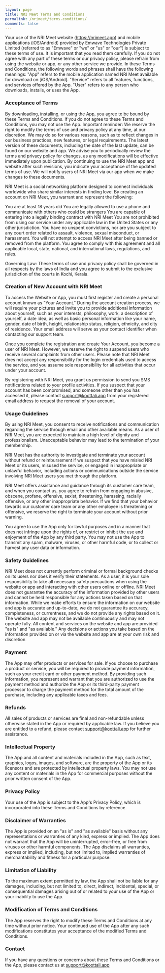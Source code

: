 ```yaml
---
layout: page
title: NRI Meet Terms and Conditions
permalink: /nrimeet/terms-conditions/
comments: false
---
```


Your use of the NRI Meet website (https://nrimeet.app) and mobile applications (iOS/Android) provided by Emwave Technologies Private Limited (referred to as "Emwave" or "we" or "us" or "our") is subject to these terms of use. It is important that you read them carefully. If you do not agree with any part of these terms or our privacy policy, please refrain from using the website or app, or any other service we provide. In these Terms and Conditions, the following words and phrases shall have the following meanings:
"App" refers to the mobile application named NRI Meet available for download on [iOS/Android].
"Service" refers to all features, functions, and services offered by the App.
"User" refers to any person who downloads, installs, or uses the App.

### Acceptance of Terms

By downloading, installing, or using the App, you agree to be bound by these Terms and Conditions. If you do not agree to these Terms and Conditions, you may not use the App.
Important reminder: We reserve the right to modify the terms of use and privacy policy at any time, at our discretion. We may do so for various reasons, such as to reflect changes in our business practices, new features, or legal requirements. The latest version of these documents, including the date of the last update, can be found on our website and app. We advise you to periodically review the terms and privacy policy for changes, as any modifications will be effective immediately upon publication. By continuing to use the NRI Meet app and website after such revisions, you indicate your acceptance of the updated terms of use. We will notify users of NRI Meet via our app when we make changes to these documents.

NRI Meet is a social networking platform designed to connect individuals worldwide who share similar interests in finding love. By creating an account on NRI Meet, you warrant and represent the following:

You are at least 18 years old
You are legally allowed to use a phone and communicate with others who could be strangers
You are capable of entering into a legally binding contract with NRI Meet
You are not prohibited from using our service under any applicable law in the United States or any other jurisdiction.
You have no unspent convictions, nor are you subject to any court order related to assault, violence, sexual misconduct, or harassment.
You will not attempt to access NRI Meet after being banned or removed from the platform.
You agree to comply with this agreement and all applicable local, state, national, and international laws, regulations, and rules.

Governing Law: These terms of use and privacy policy shall be governed in all respects by the laws of India and you agree to submit to the exclusive jurisdiction of the courts in Kochi, Kerala.

### Creation of New Account with NRI Meet

To access the Website or App, you must first register and create a personal account known as "Your Account." During the account creation process, we will require your pictures and invite you to provide additional information about yourself, such as your interests, philosophy, work, a description of yourself, a date idea, as well as basic personal information like your name, gender, date of birth, height, relationship status, religion, ethnicity, and city of residence. Your email address will serve as your contact identifier when contacting our support team.

Once you complete the registration and create Your Account, you become a user of NRI Meet. However, we reserve the right to suspend users who receive several complaints from other users. Please note that NRI Meet does not accept any responsibility for the login credentials used to access the service, and you assume sole responsibility for all activities that occur under your account.

By registering with NRI Meet, you grant us permission to send you SMS notifications related to your profile activities. If you suspect that your account has been compromised, and someone other than you has accessed it, please contact support@koottali.app from your registered email address to request the removal of your account.

### Usage Guidelines

By using NRI Meet, you consent to receive notifications and communication regarding the service through email and other available means. As a user of NRI Meet, you are expected to maintain a high level of dignity and professionalism. Unacceptable behavior may lead to the termination of your membership.

NRI Meet has the authority to investigate and terminate your account without refund or reimbursement if we suspect that you have misled NRI Meet or its users, misused the service, or engaged in inappropriate or unlawful behavior, including actions or communications outside the service involving NRI Meet users you met through the platform.

NRI Meet offers assistance and guidance through its customer care team, and when you contact us, you agree to refrain from engaging in abusive, obscene, profane, offensive, sexist, threatening, harassing, racially offensive, or any other inappropriate behavior. If we find that your behavior towards our customer care team or any other employee is threatening or offensive, we reserve the right to terminate your account without prior warning.

You agree to use the App only for lawful purposes and in a manner that does not infringe upon the rights of, or restrict or inhibit the use and enjoyment of the App by any third party. You may not use the App to transmit any spam, malware, viruses, or other harmful code, or to collect or harvest any user data or information.

### Safety Guidelines

NRI Meet does not currently perform criminal or formal background checks on its users nor does it verify their statements. As a user, it is your sole responsibility to take all necessary safety precautions when using the website or app and interacting with other users online or offline. NRI Meet does not guarantee the accuracy of the information provided by other users and cannot be held responsible for any actions taken based on that information. While we make efforts to ensure the information on our website and app is accurate and up-to-date, we do not guarantee its accuracy, completeness, or currentness, and we do not provide any rights based on it. The website and app may not be available continuously and may not operate fully. All content and services on the website and app are provided "as is" and "as available." Any decisions or actions you take based on the information provided on or via the website and app are at your own risk and discretion.

### Payment

The App may offer products or services for sale. If you choose to purchase a product or service, you will be required to provide payment information, such as your credit card or other payment method. By providing such information, you represent and warrant that you are authorized to use the payment method and authorize the App or its third-party payment processor to charge the payment method for the total amount of the purchase, including any applicable taxes and fees.

### Refunds

All sales of products or services are final and non-refundable unless otherwise stated in the App or required by applicable law. If you believe you are entitled to a refund, please contact support@koottali.app for further assistance.

### Intellectual Property

The App and all content and materials included in the App, such as text, graphics, logos, images, and software, are the property of the App or its licensors and are protected by intellectual property laws. You may not use any content or materials in the App for commercial purposes without the prior written consent of the App.

### Privacy Policy

Your use of the App is subject to the App's Privacy Policy, which is incorporated into these Terms and Conditions by reference.

### Disclaimer of Warranties

The App is provided on an "as is" and "as available" basis without any representations or warranties of any kind, express or implied. The App does not warrant that the App will be uninterrupted, error-free, or free from viruses or other harmful components. The App disclaims all warranties, express or implied, including, but not limited to, implied warranties of merchantability and fitness for a particular purpose.

### Limitation of Liability

To the maximum extent permitted by law, the App shall not be liable for any damages, including, but not limited to, direct, indirect, incidental, special, or consequential damages arising out of or related to your use of the App or your inability to use the App.

### Modification of Terms and Conditions

The App reserves the right to modify these Terms and Conditions at any time without prior notice. Your continued use of the App after any such modifications constitutes your acceptance of the modified Terms and Conditions.

### Contact

If you have any questions or concerns about these Terms and Conditions or the App, please contact us at support@koottali.app
